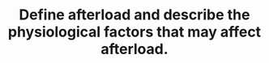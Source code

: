 ---
title: "Define afterload and describe the physiological factors that may affect afterload."
entityType: SAQ
exam: PEX
college: CICM
year: 2012
sitting: A
question: 17
passRate: 60
EC_expectedDomains:
- "Definitions for afterload vary slightly amongst common physiology textbooks, and candidates were expected to mention any one commonly accepted definition."
- "Essentially afterload is the resistance to ventricular ejection - the \"load\" that the heart must eject blood against and is related to ventricular wall stress (Law of Laplace, T=Pt.r/u)."
- "Candidates were expected to mention aortic valve and systemic vascular resistance, aortic impedance, blood viscosity, intathoracic pressure and relationship of ventricular radius and volume."
EC_extraCredit:
- "Candidates generally did well, but few substantially good answers, with a lack of detail being the biggest limiting factor."
---